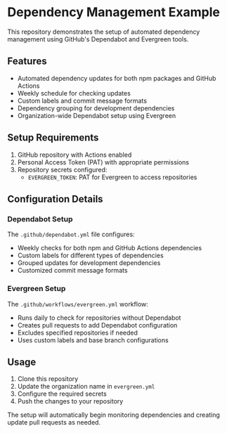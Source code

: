# Dependency Management Example

This repository demonstrates the setup of automated dependency management using GitHub's Dependabot and Evergreen tools.

## Features

- Automated dependency updates for both npm packages and GitHub Actions
- Weekly schedule for checking updates
- Custom labels and commit message formats
- Dependency grouping for development dependencies
- Organization-wide Dependabot setup using Evergreen

## Setup Requirements

1. GitHub repository with Actions enabled
2. Personal Access Token (PAT) with appropriate permissions
3. Repository secrets configured:
   - `EVERGREEN_TOKEN`: PAT for Evergreen to access repositories

## Configuration Details

### Dependabot Setup

The `.github/dependabot.yml` file configures:
- Weekly checks for both npm and GitHub Actions dependencies
- Custom labels for different types of dependencies
- Grouped updates for development dependencies
- Customized commit message formats

### Evergreen Setup

The `.github/workflows/evergreen.yml` workflow:
- Runs daily to check for repositories without Dependabot
- Creates pull requests to add Dependabot configuration
- Excludes specified repositories if needed
- Uses custom labels and base branch configurations

## Usage

1. Clone this repository
2. Update the organization name in `evergreen.yml`
3. Configure the required secrets
4. Push the changes to your repository

The setup will automatically begin monitoring dependencies and creating update pull requests as needed.